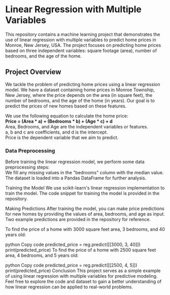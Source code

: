 <h1>Linear Regression with Multiple Variables</h1>

<p>
This repository contains a machine learning project that demonstrates the use of linear regression with multiple variables to predict home prices in Monroe, New Jersey, USA. The project focuses on predicting home prices based on three independent variables: square footage (area), number of bedrooms, and the age of the home.
</p>


<p>
<h2>Project Overview</h2>
We tackle the problem of predicting home prices using a linear regression model. We have a dataset containing home prices in Monroe Township, New Jersey, where the price depends on the area (in square feet), the number of bedrooms, and the age of the home (in years). Our goal is to predict the prices of new homes based on these features.



We use the following equation to calculate the home price: <br>
<b>Price = (Area * a) + (Bedrooms * b) + (Age * c) + d</b><br>
Area, Bedrooms, and Age are the independent variables or features.<br>
a, b and c are coefficients, and d is the intercept.<br>
Price is the dependent variable that we aim to predict.
</p>

<p>
<h3>Data Preprocessing</h3>
Before training the linear regression model, we perform some data preprocessing steps:<br>
We fill any missing values in the "bedrooms" column with the median value.<br>
The dataset is loaded into a Pandas DataFrame for further analysis.
</p>


Training the Model
We use scikit-learn's linear regression implementation to train the model. The code snippet for training the model is provided in the repository.

Making Predictions
After training the model, you can make price predictions for new homes by providing the values of area, bedrooms, and age as input. Two example predictions are provided in the repository for reference.

To find the price of a home with 3000 square feet area, 3 bedrooms, and 40 years old:

python
Copy code
predicted_price = reg.predict([[3000, 3, 40]])
print(predicted_price)
To find the price of a home with 2500 square feet area, 4 bedrooms, and 5 years old:

python
Copy code
predicted_price = reg.predict([[2500, 4, 5]])
print(predicted_price)
Conclusion
This project serves as a simple example of using linear regression with multiple variables for predictive modeling. Feel free to explore the code and dataset to gain a better understanding of how linear regression can be applied to real-world problems. 
